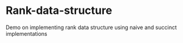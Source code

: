 # Rank-data-structure
Demo on implementing rank data structure using naive and succinct implementations
